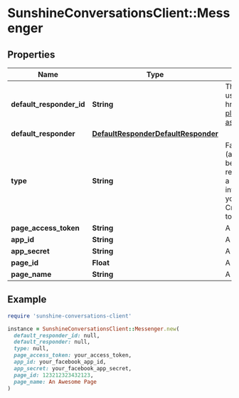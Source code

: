 # SunshineConversationsClient::Messenger

## Properties

| Name | Type | Description | Notes |
| ---- | ---- | ----------- | ----- |
| **default_responder_id** | **String** | The default responder ID for the integration. This is the ID of the responder that will be used to send messages to the user. For more information, refer to the &lt;a href&#x3D;\&quot;https://developer.zendesk.com/documentation/conversations/messaging-platform/programmable-conversations/switchboard/#default-integration-assignment\&quot;&gt;Switchboard guide&lt;/a&gt;.  | [optional] |
| **default_responder** | [**DefaultResponderDefaultResponder**](DefaultResponderDefaultResponder.md) |  | [optional] |
| **type** | **String** | Facebook Messenger Setup steps: - Take note of your Facebook app ID and secret (apps can be created at developer.facebook.com); - The Facebook app must have been submitted to Meta for app review with the “pages_manage_metadata” (to retrieve Page Access Tokens for the Pages, apps that the app user administers and set a webhook) and “pages_messaging” (to send messages) permissions. - In order to integrate a Facebook Messenger app you must acquire a Page Access Token from your user. Once you have acquired a page access token from your user, call the Create Integration endpoint with your app secret and ID and the user’s page access token.  | [optional][default to &#39;messenger&#39;] |
| **page_access_token** | **String** | A Facebook Page Access Token. |  |
| **app_id** | **String** | A Facebook App ID. |  |
| **app_secret** | **String** | A Facebook App Secret. |  |
| **page_id** | **Float** | A Facebook page ID. | [optional] |
| **page_name** | **String** | A Facebook page name. | [optional] |

## Example

```ruby
require 'sunshine-conversations-client'

instance = SunshineConversationsClient::Messenger.new(
  default_responder_id: null,
  default_responder: null,
  type: null,
  page_access_token: your_access_token,
  app_id: your_facebook_app_id,
  app_secret: your_facebook_app_secret,
  page_id: 123212323432123,
  page_name: An Awesome Page
)
```

